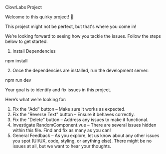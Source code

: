 ClovrLabs Project

Welcome to this quirky project! 🚀

This project might not be perfect, but that's where you come in!

We’re looking forward to seeing how you tackle the issues. Follow the steps below to get started.

1. Install Dependencies

npm install

2. Once the dependencies are installed, run the development server:

npm run dev

Your goal is to identify and fix issues in this project.

Here’s what we’re looking for:

1. Fix the "Add" button – Make sure it works as expected.
2. Fix the "Reverse Text" button – Ensure it behaves correctly.
3. Fix the "Delete" button – Address any issues to make it functional.
4. Investigate RandomComponent.vue – There are several issues hidden within this file. Find and fix as many as you can!
5. General Feedback – As you explore, let us know about any other issues you spot (UI/UX, code, styling, or anything else). There might be no issues at all, but we want to hear your thoughts.
